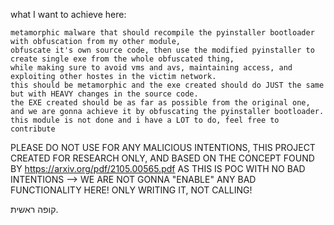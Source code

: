 what I want to achieve here:

    metamorphic malware that should recompile the pyinstaller bootloader with obfuscation from my other module, 
    obfuscate it's own source code, then use the modified pyinstaller to create single exe from the whole obfuscated thing,
    while making sure to avoid vms and avs, maintaining access, and exploiting other hostes in the victim network.
    this should be metamorphic and the exe created should do JUST the same but with HEAVY changes in the source code.
    the EXE created should be as far as possible from the original one, and we are gonna achieve it by obfuscating the pyinstaller bootloader.
    this module is not done and i have a LOT to do, feel free to contribute


PLEASE DO NOT USE FOR ANY MALICIOUS INTENTIONS, THIS PROJECT CREATED FOR RESEARCH ONLY, AND BASED ON THE CONCEPT FOUND BY https://arxiv.org/pdf/2105.00565.pdf
AS THIS IS POC WITH NO BAD INTENTIONS --> WE ARE NOT GONNA "ENABLE" ANY BAD FUNCTIONALITY HERE! ONLY WRITING IT, NOT CALLING!

קופה ראשית.
